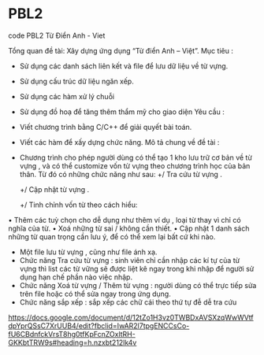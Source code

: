 # PBL2
code PBL2
Từ Điển Anh - Viet

Tổng quan đề tài: Xây dựng ứng dụng “Từ điển Anh – Việt”. Mục tiêu :
- Sử dụng các danh sách liên kết và file để lưu dữ liệu về từ vựng.
- Sử dụng cấu trúc dữ liệu ngăn xếp.
- Sử dụng các hàm xử lý chuỗi
- Sử dụng đồ hoạ để tăng thêm thẩm mỹ cho giao diện
Yêu cầu :
- Viết chương trình bằng C/C++ để giải quyết bài toán.
- Viết các hàm để xấy dựng chức năng. Mô tả chung về đề tài :
- Chương trình cho phép người dùng có thể tạo 1 kho lưu trữ cơ bản về từ vựng , và có thể customize vốn từ vựng theo chương trình học của bản thân. Từ đó có những chức năng như sau: 
     +/ Tra cứu từ vựng .

     +/ Cập nhật từ vựng .

     +/ Tinh chỉnh vốn từ theo cách hiểu:

• Thêm các tuỳ chọn cho dễ dụng như thêm ví dụ , loại từ thay vì chỉ có nghĩa của từ.
• Xoá những từ sai / không cần thiết.
• Cập nhật 1 danh sách những từ quan trọng cần lưu ý, để có thể xem lại bất cứ khi
nào.
- Một file lưu từ vựng , cũng như file ánh xạ.
- Chức năng Tra cứu từ vựng : sinh viên chỉ cần nhập các kí tự của từ vựng thì list các từ
vững sẽ được liệt kê ngay trong khi nhập để người sử dụng hạn chế phần nào việc nhập.
- Chức năng Xoá từ vựng / Thêm từ vựng : người dùng có thể trực tiếp sửa trên file hoặc
có thể sửa ngay trong ứng dụng.
- Chức năng sắp xếp : sắp xếp các chữ cái theo thứ tự đễ dễ tra cứu

https://docs.google.com/document/d/12tZo1H3vz0TWBDxAVSXzqWwWVtfdpYprQSsC7XrUUB4/edit?fbclid=IwAR2l7tpgENCCsCo-fU6CBdnfckVrsT8hg0tfKpFcnZOxltRH-GKKbtTRW9s#heading=h.nzxbt212lk4v

